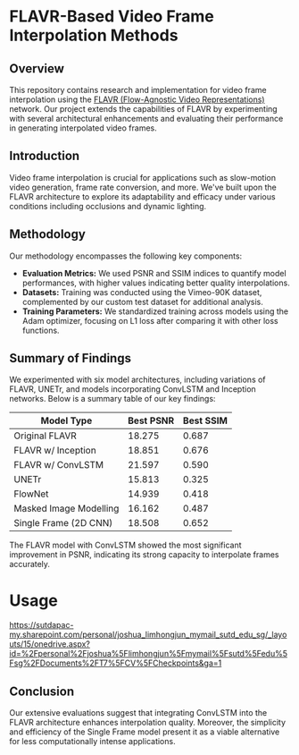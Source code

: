 # FLAVR-Based Video Frame Interpolation Methods

## Overview
This repository contains research and implementation for video frame interpolation using the [FLAVR (Flow-Agnostic Video Representations)](https://tarun005.github.io/FLAVR/) network. Our project extends the capabilities of FLAVR by experimenting with several architectural enhancements and evaluating their performance in generating interpolated video frames.

## Introduction
Video frame interpolation is crucial for applications such as slow-motion video generation, frame rate conversion, and more. We've built upon the FLAVR architecture to explore its adaptability and efficacy under various conditions including occlusions and dynamic lighting.

## Methodology
Our methodology encompasses the following key components:

- **Evaluation Metrics:** We used PSNR and SSIM indices to quantify model performances, with higher values indicating better quality interpolations.
- **Datasets:** Training was conducted using the Vimeo-90K dataset, complemented by our custom test dataset for additional analysis.
- **Training Parameters:** We standardized training across models using the Adam optimizer, focusing on L1 loss after comparing it with other loss functions.

## Summary of Findings
We experimented with six model architectures, including variations of FLAVR, UNETr, and models incorporating ConvLSTM and Inception networks. Below is a summary table of our key findings:

| Model Type                   | Best PSNR | Best SSIM |
|------------------------------|-----------|-----------|
| Original FLAVR               | 18.275    | 0.687     |
| FLAVR w/ Inception           | 18.851    | 0.676     |
| FLAVR w/ ConvLSTM            | 21.597    | 0.590     |
| UNETr                        | 15.813    | 0.325     |
| FlowNet                      | 14.939    | 0.418     |
| Masked Image Modelling       | 16.162    | 0.487     |
| Single Frame (2D CNN)        | 18.508    | 0.652     |

The FLAVR model with ConvLSTM showed the most significant improvement in PSNR, indicating its strong capacity to interpolate frames accurately.

# Usage
https://sutdapac-my.sharepoint.com/personal/joshua_limhongjun_mymail_sutd_edu_sg/_layouts/15/onedrive.aspx?id=%2Fpersonal%2Fjoshua%5Flimhongjun%5Fmymail%5Fsutd%5Fedu%5Fsg%2FDocuments%2FT7%5FCV%5FCheckpoints&ga=1

## Conclusion
Our extensive evaluations suggest that integrating ConvLSTM into the FLAVR architecture enhances interpolation quality. Moreover, the simplicity and efficiency of the Single Frame model present it as a viable alternative for less computationally intense applications.


